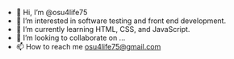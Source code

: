- 👋 Hi, I’m @osu4life75
- 👀 I’m interested in software testing and front end development. 
- 🌱 I’m currently learning HTML, CSS, and JavaScript. 
- 💞️ I’m looking to collaborate on ...
- 📫 How to reach me osu4life75@gmail.com

<!---
osu4life75/osu4life75 is a ✨ special ✨ repository because its `README.md` (this file) appears on your GitHub profile.
You can click the Preview link to take a look at your changes.
--->
